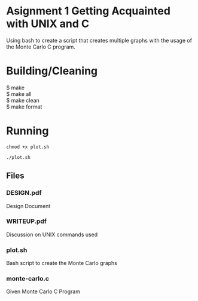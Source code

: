 # Asignment 1 Getting Acquainted with UNIX and C
Using bash to create a script that creates multiple graphs with the usage of the Monte Carlo C program.

# Building/Cleaning
$ make\
$ make all \
$ make clean\
$ make format

# Running
```
chmod +x plot.sh
```
```
./plot.sh
```

## Files 
### DESIGN.pdf
Design Document

### WRITEUP.pdf
Discussion on UNIX commands used

### plot.sh
Bash script to create the Monte Carlo graphs

### monte-carlo.c
Given Monte Carlo C Program

